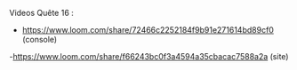 Videos Quête 16 :

- https://www.loom.com/share/72466c2252184f9b91e271614bd89cf0 (console)

-https://www.loom.com/share/f66243bc0f3a4594a35cbacac7588a2a (site)
